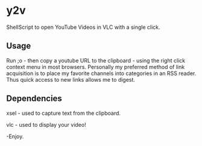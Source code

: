 y2v
===

ShellScript to open YouTube Videos in VLC with a single click.

Usage
-----
Run ;o - then copy a youtube URL to the clipboard - using the right click context menu in most browsers.
Personally my preferred method of link acquisition is to place my favorite channels into categories in an RSS reader.
Thus quick access to new links allows me to digest.

Dependencies
------------
xsel - used to capture text from the clipboard.

vlc  - used to display your video!

-Enjoy.

